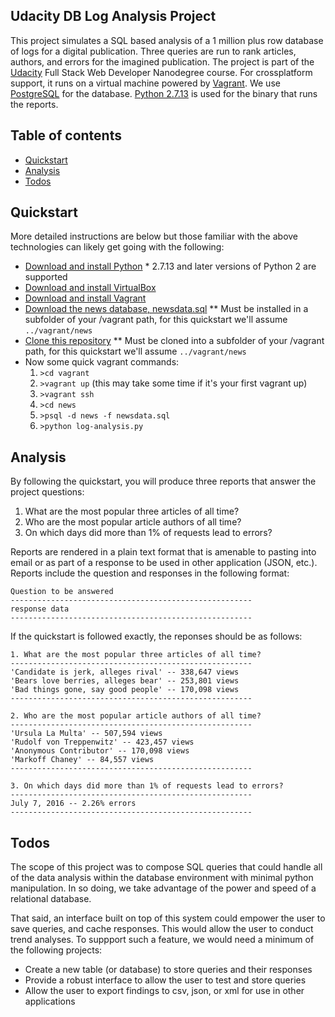 ## Udacity DB Log Analysis Project
This project simulates a SQL based analysis of a 1 million plus row database of logs for a digital publication. Three queries are run to rank articles, authors, and errors for the imagined publication. The project is part of the [Udacity](http://udacity.com) Full Stack Web Developer Nanodegree course. For crossplatform support, it runs on a virtual machine powered by [Vagrant](https://www.vagrantup.com/). We use [PostgreSQL](https://www.postgresql.org/) for the database. [Python 2.7.13](https://www.python.org/ftp/python/2.7.13/) is used for the binary that runs the reports.

## Table of contents

- [Quickstart](#quickstart)
- [Analysis](#analysis)
- [Todos](#todos)

## Quickstart
More detailed instructions are below but those familiar with the above technologies can likely get going with the following:
- [Download and install Python](https://www.python.org/ftp/python/2.7.13/) * 2.7.13 and later versions of Python 2 are supported
- [Download and install VirtualBox](https://www.virtualbox.org/wiki/Downloads)
- [Download and install Vagrant](https://www.vagrantup.com/)
- [Download the news database, newsdata.sql](https://d17h27t6h515a5.cloudfront.net/topher/2016/August/57b5f748_newsdata/newsdata.zip) ** Must be installed in a subfolder of your /vagrant path, for this quickstart we'll assume `../vagrant/news`
- [Clone this repository]() ** Must be cloned into a subfolder of your /vagrant path, for this quickstart we'll assume `../vagrant/news`
- Now some quick vagrant commands:
  1. `>cd vagrant`
  1. `>vagrant up` (this may take some time if it's your first vagrant up)
  2. `>vagrant ssh`
  3. `>cd news`
  3. `>psql -d news -f newsdata.sql`
  4. `>python log-analysis.py`

## Analysis

By following the quickstart, you will produce three reports that answer the project questions:
1. What are the most popular three articles of all time?
2. Who are the most popular article authors of all time?
3. On which days did more than 1% of requests lead to errors?

Reports are rendered in a plain text format that is amenable to pasting into email or as part of a response to be used in other application (JSON, etc.). Reports include the question and responses in the following format:

```
Question to be answered
------------------------------------------------------
response data
------------------------------------------------------
```

If the quickstart is followed exactly, the reponses should be as follows:

```
1. What are the most popular three articles of all time?
------------------------------------------------------
'Candidate is jerk, alleges rival' -- 338,647 views
'Bears love berries, alleges bear' -- 253,801 views
'Bad things gone, say good people' -- 170,098 views
------------------------------------------------------
```

```
2. Who are the most popular article authors of all time?
------------------------------------------------------
'Ursula La Multa' -- 507,594 views
'Rudolf von Treppenwitz' -- 423,457 views
'Anonymous Contributor' -- 170,098 views
'Markoff Chaney' -- 84,557 views
------------------------------------------------------
```

```
3. On which days did more than 1% of requests lead to errors?
------------------------------------------------------
July 7, 2016 -- 2.26% errors
------------------------------------------------------
```

## Todos

The scope of this project was to compose SQL queries that could handle all of the data
analysis within the database environment with minimal python manipulation. In so doing, we take advantage of the power and speed of a relational database.

That said, an interface built on top of this system could empower the user to save queries, and cache responses. This would allow the user to conduct trend analyses. To suppport
such a feature, we would need a minimum of the following projects:
- Create a new table (or database) to store queries and their responses
- Provide a robust interface to allow the user to test and store queries
- Allow the user to export findings to csv, json, or xml for use in other applications